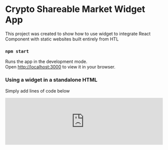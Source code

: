 # Crypto Shareable Market Widget App

This project was created to show how to use widget to integrate React Component with static websites built entirely from HTL

### `npm start`

Runs the app in the development mode.\
Open [http://localhost:3000](http://localhost:3000) to view it in your browser.

### Using a widget in a standalone HTML

Simply add lines of code below

<iframe
  src="http://localhost:3000"
  style="border: none;"
  width="100%"
></iframe>
